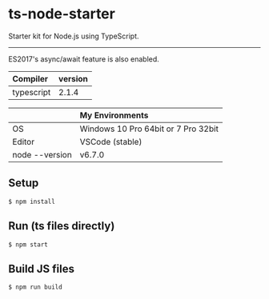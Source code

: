 # ts-node-starter
Starter kit for Node.js using TypeScript.

---

ES2017's async/await feature is also enabled.

|Compiler|version|
|:--|:--|
|typescript|2.1.4|

||My Environments|
|:--|:--|
|OS|Windows 10 Pro 64bit or 7 Pro 32bit|
|Editor|VSCode (stable)|
|node --version|v6.7.0|

## Setup
```
$ npm install
```

## Run (ts files directly)
```
$ npm start
```

## Build JS files
```
$ npm run build
```
